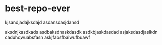 # best-repo-ever
kjsandjadajksdajd 
asdansdasjdansd

aksdnjkasdkads
asdbaksdnaskdasdk
asdkbjaskdasdad
asjaksdasdjaslkdn caduhqwuabsfasn
askjfabsfbaiwufbuawf